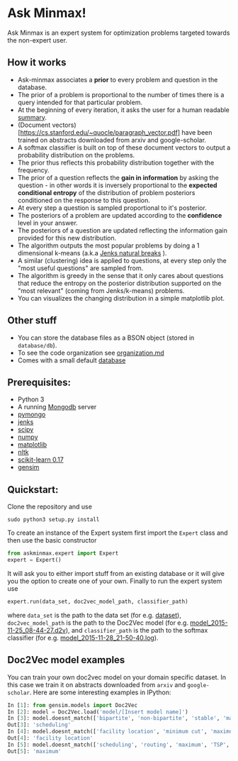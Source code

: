 # Ask Minmax!

Ask Minmax is an expert system for optimization problems targeted towards the non-expert user.


## How it works
 * Ask-minmax associates a **prior** to every problem and question in the database. 
 * The prior of a problem is proportional to the number of times there is a query intended for that particular
  problem. 
 * At the beginning of every iteration, it asks the user for a human readable [summary](summary.md).
 * (Document vectors)[https://cs.stanford.edu/~quocle/paragraph_vector.pdf] have been trained on 
  abstracts downloaded from arxiv and google-scholar.
 * A softmax classifier is built on top of these document vectors to output a probability distribution on
 the problems.
 * The prior thus reflects this probability distribution together with the frequency. 
 * The prior of a question reflects the **gain in information** by asking the question  - in other words
 it is inversely proportional to the **expected conditional entropy** of the distribution of problem posteriors
 conditioned on the response to this question.
 * At every step a question is sampled proportional to it's posterior.
 * The posteriors of a problem are updated according to the **confidence** level in your answer.
 * The posteriors of a question are updated reflecting the information gain provided for this new distribution.
 * The algorithm outputs the most popular problems by doing a 1 dimensional k-means (a.k.a
[Jenks natural breaks](https://en.wikipedia.org/wiki/Jenks_natural_breaks_optimization) ).
 * A similar (clustering) idea is applied to questions, at every step only the "most useful questions" are
  sampled from.
 * The algorithm is greedy in the sense that it only cares about questions that reduce the entropy on the
 posterior distribution supported on the "most relevant" (coming from Jenks/k-means) problems.
 * You can visualizes the changing distribution in a simple matplotlib plot.
 
## Other stuff
 
 * You can store the database files as a BSON object (stored in `database/db`).
 * To see the code organization see [organization.md](src/askminmax/organization.md)
 * Comes with a small default [database](database/db)
 
## Prerequisites: 

 * Python 3
 * A running [Mongodb](https://www.mongodb.org/) server 
 * [pymongo](https://pypi.python.org/pypi/pymongo/)
 * [jenks](https://github.com/perrygeo/jenks)
 * [scipy](http://www.scipy.org/)
 * [numpy](http://www.scipy.org/)
 * [matplotlib](http://matplotlib.org/)
 * [nltk](http://www.nltk.org/)
 * [scikit-learn 0.17](https://pypi.python.org/pypi/scikit-learn/0.17)
 * [gensim](https://pypi.python.org/pypi/gensim)

## Quickstart:

Clone the repository and use

```shell
sudo python3 setup.py install
```

To create an instance of the Expert system first import the `Expert` class and
then use the basic constructor

```python
from askminmax.expert import Expert
expert = Expert()
```

It will ask you to either import stuff from an existing database or it will give 
you the option to create one of your own. Finally to run the expert system use

```python
expert.run(data_set, doc2vec_model_path, classifier_path)
```
where `data_set` is the path to the data set (for e.g. [dataset](dataset)), 
 `doc2vec_model_path` is the path to the Doc2Vec model (for e.g. 
 [model_2015-11-25_08-44-27.d2v](model_2015-11-25_08-44-27.d2v)), and 
 `classifier_path` is the path to the softmax classifier 
 (for e.g. [model_2015-11-28_21-50-40.log](model_2015-11-28_21-50-40.log)).

## Doc2Vec model examples

You can train your own doc2vec model on your domain specific dataset. In this case we train it on
abstracts downloaded from `arxiv` and `google-scholar`. Here are some interesting examples in IPython:

```python
In [1]: from gensim.models import Doc2Vec
In [2]: model = Doc2Vec.load('model/[Insert model name]')
In [3]: model.doesnt_match(['bipartite', 'non-bipartite', 'stable', 'matching', 'scheduling'])
Out[3]: 'scheduling'
In [4]: model.doesnt_match(['facility location', 'minimum cut', 'maximum cut', 'sparsest cut'])
Out[4]: 'facility location'
In [5]: model.doesnt_match(['scheduling', 'routing', 'maximum', 'TSP', 'facility location'])
Out[5]: 'maximum'
```



